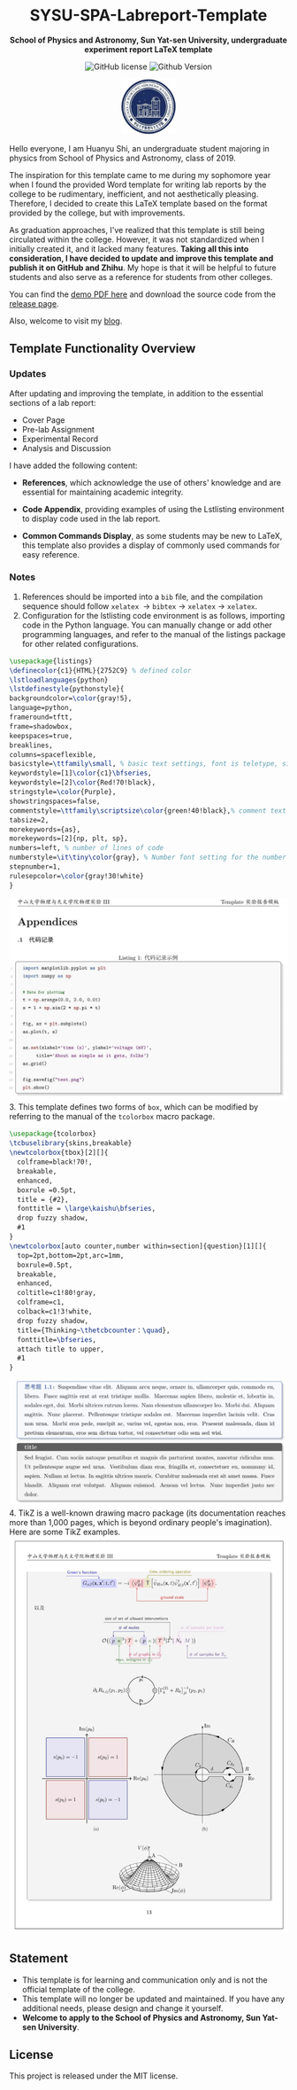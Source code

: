 <div align='center'>

# SYSU-SPA-Labreport-Template

<b>School of Physics and Astronomy, Sun Yat-sen University, undergraduate experiment report LaTeX template</b>

![GitHub license](https://img.shields.io/github/license/huanyushi/SYSU-SPA-labreport-Template.svg) ![Github Version](https://img.shields.io/github/release/huanyushi/SYSU-SPA-labreport-Template.svg)
<p align = "center">
<img src="images/example.png" width="20%" />
</p>
</div>

Hello everyone, I am Huanyu Shi, an undergraduate student majoring in physics from School of Physics and Astronomy, class of 2019.

The inspiration for this template came to me during my sophomore year when I found the provided Word template for writing lab reports by the college to be rudimentary, inefficient, and not aesthetically pleasing. Therefore, I decided to create this LaTeX template based on the format provided by the college, but with improvements.

As graduation approaches, I've realized that this template is still being circulated within the college. However, it was not standardized when I initially created it, and it lacked many features. **Taking all this into consideration, I have decided to update and improve this template and publish it on GitHub and Zhihu**. My hope is that it will be helpful to future students and also serve as a reference for students from other colleges.

You can find the [demo PDF here](https://huanyushi.github.io/pdf/SYSU-SPA-LabReport-Template.pdf) and download the source code from the [release page](https://github.com/huanyushi/SYSU-SPA-Labreport-Template/releases).

Also, welcome to visit my [blog](https://huanyushi.github.io/).


## Template Functionality Overview

### Updates
After updating and improving the template, in addition to the essential sections of a lab report:

- Cover Page
- Pre-lab Assignment
- Experimental Record
- Analysis and Discussion

I have added the following content:

- **References**, which acknowledge the use of others' knowledge and are essential for maintaining academic integrity.

- **Code Appendix**, providing examples of using the Lstlisting environment to display code used in the lab report.

- **Common Commands Display**, as some students may be new to LaTeX, this template also provides a display of commonly used commands for easy reference.

### Notes
1. References should be imported into a `bib` file, and the compilation sequence should follow `xelatex `-> `bibtex` -> `xelatex` -> `xelatex`.
2. Configuration for the lstlisting code environment is as follows, importing code in the Python language. You can manually change or add other programming languages, and refer to the manual of the listings package for other related configurations.
```latex
\usepackage{listings}
\definecolor{c1}{HTML}{2752C9} % defined color
\lstloadlanguages{python}
\lstdefinestyle{pythonstyle}{
backgroundcolor=\color{gray!5},
language=python,
frameround=tftt,
frame=shadowbox,
keepspaces=true,
breaklines,
columns=spaceflexible,
basicstyle=\ttfamily\small, % basic text settings, font is teletype, size is scriptsize
keywordstyle=[1]\color{c1}\bfseries,
keywordstyle=[2]\color{Red!70!black},
stringstyle=\color{Purple},
showstringspaces=false,
commentstyle=\ttfamily\scriptsize\color{green!40!black},% comment text setting, font is sf, size is smaller
tabsize=2,
morekeywords={as},
morekeywords=[2]{np, plt, sp},
numbers=left, % number of lines of code
numberstyle=\it\tiny\color{gray}, % Number font setting for the number of lines of code
stepnumber=1,
rulesepcolor=\color{gray!30!white}
}
```
![](images/readme1.jpg)
3. This template defines two forms of `box`, which can be modified by referring to the manual of the `tcolorbox` macro package.
```latex
\usepackage{tcolorbox}
\tcbuselibrary{skins,breakable}
\newtcolorbox{tbox}[2][]{
  colframe=black!70!,
  breakable,
  enhanced,
  boxrule =0.5pt,
  title = {#2},
  fonttitle = \large\kaishu\bfseries,
  drop fuzzy shadow,
  #1
}
\newtcolorbox[auto counter,number within=section]{question}[1][]{
  top=2pt,bottom=2pt,arc=1mm,
  boxrule=0.5pt,
  breakable,
  enhanced,
  coltitle=c1!80!gray,
  colframe=c1,
  colback=c1!3!white,
  drop fuzzy shadow,
  title={Thinking~\thetcbcounter：\quad},
  fonttitle=\bfseries,
  attach title to upper,
  #1
}
```
![](images/readme2.jpg)
4. TikZ is a well-known drawing macro package (its documentation reaches more than 1,000 pages, which is beyond ordinary people's imagination). Here are some TikZ examples.
![](images/readme3.JPG)

## Statement
* This template is for learning and communication only and is not the official template of the college.
* This template will no longer be updated and maintained. If you have any additional needs, please design and change it yourself.
* **Welcome to apply to the School of Physics and Astronomy, Sun Yat-sen University**.

## License
This project is released under the MIT license.